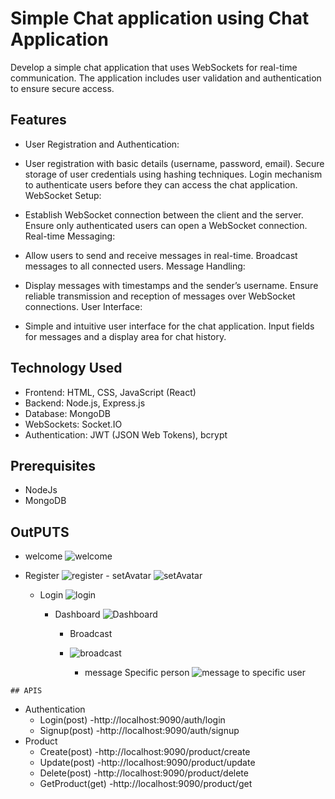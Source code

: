 # Simple Chat application using Chat Application

Develop a simple chat application that uses WebSockets for real-time communication. The application includes user validation and authentication to ensure secure access.
## Features
- User Registration and Authentication:

- User registration with basic details (username, password, email).
Secure storage of user credentials using hashing techniques.
Login mechanism to authenticate users before they can access the chat application.
WebSocket Setup:

- Establish WebSocket connection between the client and the server.
Ensure only authenticated users can open a WebSocket connection.
Real-time Messaging:

- Allow users to send and receive messages in real-time.
Broadcast messages to all connected users.
Message Handling:

- Display messages with timestamps and the sender’s username.
Ensure reliable transmission and reception of messages over WebSocket connections.
User Interface:

- Simple and intuitive user interface for the chat application.
Input fields for messages and a display area for chat history.

## Technology Used
- Frontend: HTML, CSS, JavaScript (React)
- Backend: Node.js, Express.js
- Database: MongoDB
- WebSockets: Socket.IO
- Authentication: JWT (JSON Web Tokens), bcrypt

## Prerequisites
- NodeJs
- MongoDB

## OutPUTS

   - welcome
     ![welcome](https://github.com/user-attachments/assets/eec51a86-99b7-4558-a106-b9f4288fa68e)

   - Register
     ![register](https://github.com/user-attachments/assets/722d6155-9af2-4e73-bf45-ffdcf9888feb)
    - setAvatar
     ![setAvatar ](https://github.com/user-attachments/assets/957a8c6a-0ee4-411f-a871-e46ed2c8a4e0)

     - Login
       ![login](https://github.com/user-attachments/assets/327c09f6-d46d-4dfe-ae0d-6b4c71756cab)

       - Dashboard
         ![Dashboard](https://github.com/user-attachments/assets/f455941a-c14d-40f1-9273-f7c5db926508)

         - Broadcast
         - ![broadcast](https://github.com/user-attachments/assets/6fde5742-1987-492e-adb6-4222c33983f9)
        
           - message Specific person
             ![message to specific user](https://github.com/user-attachments/assets/0c2d0eee-28b4-4e29-981e-7cb650b358fc)



    
    ## APIS
  - Authentication
      - Login(post) -http://localhost:9090/auth/login
      - Signup(post) -http://localhost:9090/auth/signup
  - Product
       - Create(post) -http://localhost:9090/product/create
       - Update(post) -http://localhost:9090/product/update
       - Delete(post) -http://localhost:9090/product/delete
       - GetProduct(get) -http://localhost:9090/product/get         




     







